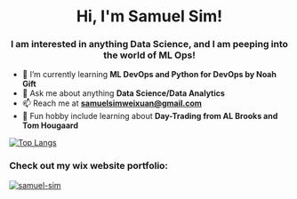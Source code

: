 <h1 align="center">Hi, I'm Samuel Sim!</h1>
<h3 align="center">I am interested in anything Data Science, and I am peeping into the world of ML Ops!</h3>

- 🌱 I’m currently learning **ML DevOps and Python for DevOps by Noah Gift**
- 💬 Ask me about anything **Data Science/Data Analytics**
- 📫 Reach me at **samuelsimweixuan@gmail.com**
- 🚀 Fun hobby include learning about **Day-Trading from AL Brooks and Tom Hougaard**

[![Top Langs](https://github-readme-stats.vercel.app/api/top-langs/?username=Samthesimpsons&layout=compact)](https://github.com/Samthesimpsons/github-readme-stats)

<h3 align="left">Check out my wix website portfolio:</h3>
<p align = "left">
<a href="https://simweixuansamuel.wixsite.com/portfolio"><img align="center" src="https://img.shields.io/badge/-Portfolio-green" alt="samuel-sim" /></a>


